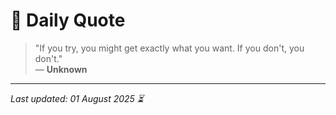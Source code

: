 # 📜 Daily Quote

> "If you try, you might get exactly what you want. If you don't, you don't."  
> — **Unknown**

---

_Last updated: 01 August 2025 ⏳_
